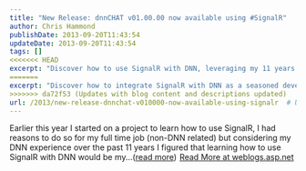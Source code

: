 ```yaml
---
title: "New Release: dnnCHAT v01.00.00 now available using #SignalR"
author: Chris Hammond
publishDate: 2013-09-20T11:43:54
updateDate: 2013-09-20T11:43:54
tags: []
<<<<<<< HEAD
excerpt: "Discover how to use SignalR with DNN, leveraging my 11 years of DNN experience for more efficient project outcomes."
=======
excerpt: "Discover how to integrate SignalR with DNN as a seasoned developer shares their journey and insights, offering valuable expertise. Click to read more!"
>>>>>>> da72f53 (Updates with blog content and descriptions updated)
url: /2013/new-release-dnnchat-v010000-now-available-using-signalr  # Use the generated URL with year
---
```

Earlier this year I started on a project to learn how to use SignalR, I had reasons to do so for my full time job (non-DNN related) but considering my DNN experience over the past 11 years I figured that learning how to use SignalR with DNN would be my...(<a href="https://weblogs.asp.net/christoc/archive/2013/09/20/new-release-dnnchat-v01-00-00-now-available-using-signalr.aspx">read more</a>)<img src="https://weblogs.asp.net/aggbug.aspx?PostID=10410715" width="1" height="1"> <a href="https://weblogs.asp.net/christoc/archive/2013/09/20/new-release-dnnchat-v01-00-00-now-available-using-signalr.aspx">Read More at weblogs.asp.net</a>

